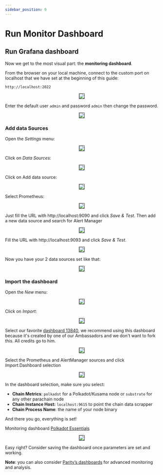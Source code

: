 ```yaml
---
sidebar_position: 9
---
```


# Run Monitor Dashboard

## Run Grafana dashboard

Now we get to the most visual part: the **monitoring dashboard**.

From the browser on your local machine, connect to the custom port on localhost that we have set at the beginning of this guide:

```
http://localhost:2022
```

<center>
<img src="https://i.imgur.com/AYAQCq9.png" border="1"></img>
</center>

Enter the default user `admin` and password `admin` then change the password.

<center>
<img src="https://i.imgur.com/s23MvU7.png" border="1"></img>
</center>

### Add data Sources

Open the _Settings_ menu:

<center>
<img src="https://i.imgur.com/IWu0NAR.png" border="1"></img>
</center>

Click on _Data Sources_:

<center>
<img src="https://i.imgur.com/pa97cJZ.png" border="1"></img>
</center>

Click on Add data source:

<center>
<img src="https://i.imgur.com/wGqRsD1.png" border="1"></img>
</center>

Select Prometheus:

<center>
<img src="https://i.imgur.com/jcb0kr0.png" border="1"></img>
</center>

Just fill the URL with http://localhost:9090 and click _Save & Test_.
Then add a new data source and search for Alert Manager

<center>
<img src="https://i.imgur.com/8yucyLh.png" border="1"></img>
</center>

Fill the URL with http://localhost:9093 and click _Save & Test_.

<center>
<img src="https://i.imgur.com/8kTsQcI.png" border="1"></img>
</center>

Now you have your 2 data sources set like that:

<center>
<img src="https://i.imgur.com/ET5OPjr.png" border="1"></img>
</center>


### Import the dashboard

Open the _New_ menu:

<center>
<img src="https://i.imgur.com/wLbnjGL.png" border="1"></img>
</center>

Click on _Import_:

<center>
<img src="https://i.imgur.com/dFIggF1.png" border="1"></img>
</center>

Select our favorite [dashboard 13840](https://grafana.com/grafana/dashboards/13840), we recommend using this dashboard because it's created by one of our Ambassadors and we don't want to fork this.  All credits go to him.

<center>
<img src="https://i.imgur.com/TrUCIGj.png" border="1"></img>
</center>

Select the Prometheus and AlertManager sources and click _Import_.Dashboard selection

<center>
<img src="https://i.imgur.com/awp0g63.png" border="1"></img>
</center>

In the dashboard selection, make sure you select:

* **Chain Metrics**: `polkadot` for a Polkadot/Kusama node or `substrate` for any other parachain node
* **Chain Instance Host:** `localhost:9615` to point the chain data scrapper
* **Chain Process Name**: the name of your node binary

And there you go, everything is set!

Monitoring dashboard [Polkadot Essentials](https://grafana.com/grafana/dashboards/13840)

<center>
<img src="https://i.imgur.com/MZVOvk5.jpg" border="1"></img>
</center>

Easy right? Consider saving the dashboard once parameters are set and working.

**Note**: you can also consider [Parity’s dashboards](https://github.com/paritytech/substrate/tree/master/scripts/ci/monitoring/grafana-dashboards) for advanced monitoring and analysis. 
